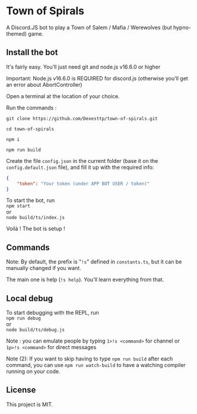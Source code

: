 # Town of Spirals

A Discord.JS bot to play a Town of Salem / Mafia / Werewolves (but hypno-themed) game.

## Install the bot

It's fairly easy. You'll just need git and node.js v16.6.0 or higher

Important: Node.js v16.6.0 is REQUIRED for discord.js (otherwise you'll get an error about AbortController)

Open a terminal at the location of your choice.

Run the commands :

`git clone https://github.com/Dexesttp/town-of-spirals.git`

`cd town-of-spirals`

`npm i`

`npm run build`

Create the file `config.json` in the current folder (base it on the `config.default.json` file), and fill it up with the required info:

```json
{
	"token": "Your token (under APP BOT USER / token)"
}
```

To start the bot, run  
`npm start`  
or  
`node build/ts/index.js`

Voilà ! The bot is setup !

## Commands

Note: By default, the prefix is "`!s`" defined in `constants.ts`, but it can be manually changed if you want.

The main one is help (`!s help`). You'll learn everything from that.

## Local debug

To start debugging with the REPL, run  
`npm run debug`  
or  
`node build/ts/debug.js`

Note : you can emulate people by typing `1>!s <command>` for channel or `1p>!s <command>` for direct messages

Note (2): If you want to skip having to type `npm run build` after each command, you can use `npm run watch-build` to have a watching compiler running on your code.

## License

This project is MIT.
